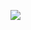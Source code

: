 ![](https://img.shields.io/static/v1?label=STATUS&message=EM%20DESENVOLVIMENTO&color=GREEN&style=for-the-badge)
